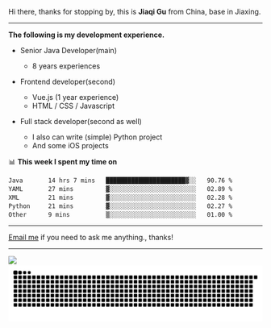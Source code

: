 Hi there, thanks for stopping by, this is **Jiaqi Gu** from China, base in Jiaxing.

---

**The following is my development experience.**

- Senior Java Developer(main)
  - 8 years experiences

- Frontend developer(second)
  - Vue.js (1 year experience)
  - HTML / CSS / Javascript
  
- Full stack developer(second as well)
  - I also can write (simple) Python project
  - And some iOS projects

📊 **This week I spent my time on**
<!--START_SECTION:waka-->

```txt
Java       14 hrs 7 mins   ██████████████████████▓░░   90.76 %
YAML       27 mins         ▓░░░░░░░░░░░░░░░░░░░░░░░░   02.89 %
XML        21 mins         ▓░░░░░░░░░░░░░░░░░░░░░░░░   02.28 %
Python     21 mins         ▓░░░░░░░░░░░░░░░░░░░░░░░░   02.27 %
Other      9 mins          ▒░░░░░░░░░░░░░░░░░░░░░░░░   01.00 %
```

<!--END_SECTION:waka-->

---

[Email me](mailto:htk2klwgr@mozmail.com?subject=Hiring_from_GitHub) if you need to ask me anything., thanks!

---

![]( https://visitor-badge.glitch.me/badge?page_id=githubgujiaqi)
![]( https://github.com/droid-Q/droid-Q/raw/output/github-contribution-grid-snake.svg#gh-dark-mode-only)
